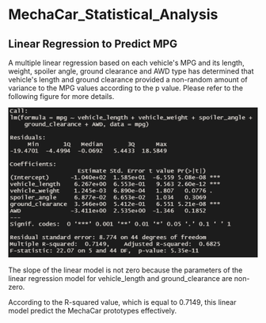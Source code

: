 # MechaCar_Statistical_Analysis

## Linear Regression to Predict MPG
A multiple linear regression based on each vehicle's MPG and its length, weight, spoiler angle, ground clearance and AWD type has determined that vehicle's length and ground clearance provided a non-random amount of variance to the MPG values according to the p value. Please refer to the following figure for more details.

![lm predicting mpg](images/deliverable1.png)

The slope of the linear model is not zero because the parameters of the linear regression model for vehicle_length and ground_clearance are non-zero.

According to the R-squared value, which is equal to 0.7149, this linear model predict the MechaCar prototypes effectively.

